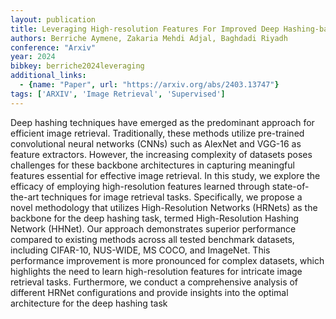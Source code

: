 ```yaml
---
layout: publication
title: Leveraging High-resolution Features For Improved Deep Hashing-based Image Retrieval
authors: Berriche Aymene, Zakaria Mehdi Adjal, Baghdadi Riyadh
conference: "Arxiv"
year: 2024
bibkey: berriche2024leveraging
additional_links:
  - {name: "Paper", url: "https://arxiv.org/abs/2403.13747"}
tags: ['ARXIV', 'Image Retrieval', 'Supervised']
---
```

Deep hashing techniques have emerged as the predominant approach for efficient image retrieval. Traditionally, these methods utilize pre-trained convolutional neural networks (CNNs) such as AlexNet and VGG-16 as feature extractors. However, the increasing complexity of datasets poses challenges for these backbone architectures in capturing meaningful features essential for effective image retrieval. In this study, we explore the efficacy of employing high-resolution features learned through state-of-the-art techniques for image retrieval tasks. Specifically, we propose a novel methodology that utilizes High-Resolution Networks (HRNets) as the backbone for the deep hashing task, termed High-Resolution Hashing Network (HHNet). Our approach demonstrates superior performance compared to existing methods across all tested benchmark datasets, including CIFAR-10, NUS-WIDE, MS COCO, and ImageNet. This performance improvement is more pronounced for complex datasets, which highlights the need to learn high-resolution features for intricate image retrieval tasks. Furthermore, we conduct a comprehensive analysis of different HRNet configurations and provide insights into the optimal architecture for the deep hashing task
